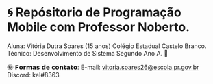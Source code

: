 # 🌀 Repósitorio de Programação Mobile com Professor Noberto. 
Aluna: Vitória Dutra Soares (15 anos)
Colégio Estadual Castelo Branco. 
Técnico: Desenvolvimento de Sistema Segundo Ano A. 🔰

㊙️ 𝗙𝗼𝗿𝗺𝗮𝘀 𝗱𝗲 𝗰𝗼𝗻𝘁𝗮𝘁𝗼:
E-mail: vitoria.soares26@escola.pr.gov.br
Discord: keI#8363
